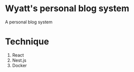 # Wyatt's personal blog system

A personal blog system

# Technique

1. React
2. Nest.js
3. Docker


